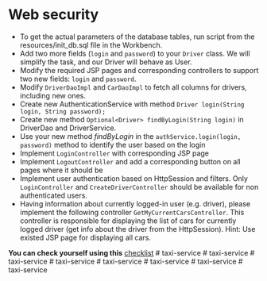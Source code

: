 # Web security
- To get the actual parameters of the database tables, run script from the resources/init_db.sql file in the Workbench.
- Add two more fields (`login` and `password`) to your `Driver` class.
  We will simplify the task, and our Driver will behave as User.
- Modify the required JSP pages and corresponding controllers to support two new fields: `login` and `password`.
- Modify `DriverDaoImpl` and `CarDaoImpl` to fetch all columns for drivers, including new ones.
- Create new AuthenticationService with method ```Driver login(String login, String password);```
- Create new method ```Optional<Driver> findByLogin(String login)``` in DriverDao and DriverService.
- Use your new method _findByLogin_ in the ```authService.login(login, password)``` method to identify the user based on the login
- Implement `LoginController` with corresponding JSP page
- Implement `LogoutController` and add a corresponding button on all pages where it should be
- Implement user authentication based on HttpSession and filters. Only `LoginController` and `CreateDriverController` should be available for non authenticated users.
- Having information about currently logged-in user (e.g. driver), please implement the following controller `GetMyCurrentCarsController`.
  This controller is responsible for displaying the list of cars for currently logged driver (get info about the driver from the HttpSession).
  Hint: Use existed JSP page for displaying all cars.

__You can check yourself using this__ [checklist](https://mate-academy.github.io/jv-program-common-mistakes/java-web/web-security/java-web-security)
#   t a x i - s e r v i c e  
 #   t a x i - s e r v i c e  
 #   t a x i - s e r v i c e  
 #   t a x i - s e r v i c e  
 #   t a x i - s e r v i c e  
 #   t a x i - s e r v i c e  
 #   t a x i - s e r v i c e  
 #   t a x i - s e r v i c e  
 